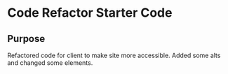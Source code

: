 # Code Refactor Starter Code

## Purpose
Refactored code for client to make site more accessible. Added some alts and changed some elements.
